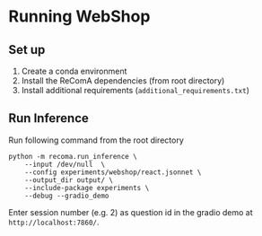 # Running WebShop


## Set up

1. Create a conda environment
2. Install the ReComA dependencies (from root directory)
3. Install additional requirements (`additional_requirements.txt`)


## Run Inference

Run following command from the root directory

```shell
python -m recoma.run_inference \
    --input /dev/null  \
    --config experiments/webshop/react.jsonnet \
    --output_dir output/ \
    --include-package experiments \
    --debug --gradio_demo
```

Enter session number (e.g. 2) as question id in the gradio demo at `http://localhost:7860/`.